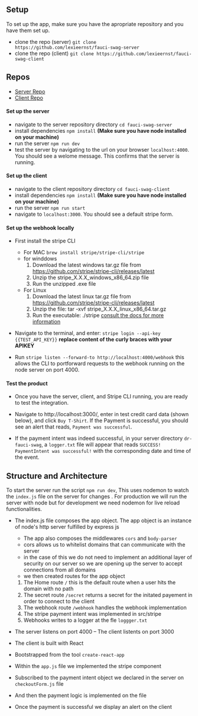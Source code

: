 ## Setup
To set up the app,  make sure you have the apropriate repository and you have them set up.
 - clone the repo (server) `git clone https://github.com/lexieernst/fauci-swag-server` 
 - clone the repo (client) `git clone https://github.com/lexieernst/fauci-swag-client`

 ## Repos 
 - [Server Repo](https://github.com/lexieernst/fauci-swag-server)
 - [Client Repo](https://github.com/lexieernst/fauci-swag-client)

#### Set up the server 

 - navigate to the server repository directory `cd fauci-swag-server`
 - install dependencies `npm install` __(Make sure you have node installed on your machine)__
 - run the server `npm run dev`
 - test the server by navigating to the url on your browser `localhost:4000`. You should see a welome message. This confirms that the server is running. 

 #### Set up the client 
 - navigate to the client repository directory `cd fauci-swag-client`
  - install dependencies `npm install` __(Make sure you have node installed on your machine)__
  - run the server `npm run start`
  - navigate to  `localhost:3000`. You should see a default stripe form.

#### Set up the webhook locally 
- First install the stripe CLI 
   - For MAC `brew install stripe/stripe-cli/stripe`
   - for winddows 
       1. Download the latest windows tar.gz file from https://github.com/stripe/stripe-cli/releases/latest
       2. Unzip the stripe_X.X.X_windows_x86_64.zip file
       3. Run the unzipped .exe file
   - For Linux
       1. Download the latest linux tar.gz file from https://github.com/stripe/stripe-cli/releases/latest
       2. Unzip the file: tar -xvf stripe_X.X.X_linux_x86_64.tar.gz
       3. Run the executable: ./stripe
    [consult the docs for more information](https://stripe.com/docs/payments/handling-payment-events#build-your-own-webhook)

- Navigate to the terminal, and enter: `stripe login --api-key {{TEST_API_KEY}}` __replace content of the curly braces with your APIKEY__
- Run `stripe listen --forward-to http://localhost:4000/webhook` this allows the CLI to portforward requests to the webhook running on the node server on port 4000.

#### Test the product
 - Once you have the server, client, and Stripe CLI running, you are ready to test the integration.

 - Navigate to http://localhost:3000/, enter in test credit card data (shown below), and click `Buy T-Shirt`. If the Payment is successful, you should see an alert that reads, `Payment was successful`.

 - If the payment intent was indeed successful, in your server directory `dr-fauci-swag`, a `logger.txt` file will appear that reads  `SUCCESS! PaymentIntent was successful!` with the corresponding date and time of the event.


## Structure and Architecture 
To start the server run the script `npm run dev`, This uses nodemon to watch the `index.js` file on the server for changes . For production we will run the server with node but for development we need nodemon for live reload functionalities.

- The index.js file composes the app object. The app object is an instance of node's http server fulfilled by express js 
   - The app also composes the middlewares `cors` and `body-parser`
  - cors allows us to whitelist domains that can communicate with the server 
  - in the case of this we do not need to implement an additional layer of security on our server so we are opening up the server to accept connections from all domains 
  - we then created routes for the app object 
   1. The Home route `/` this is the default route when a user hits the domain with no path 
   2. The secret route `/secret` returns a secret for the initated payement in order to connect to the client
   3. The webhook route `/webhook` handles the webhook implementation 
   4. The stripe payment intent was implemented in src/stripe
   5. Webhooks writes to a logger at the fle `loggger.txt`

 - The server listens on port 4000 
 – The client listents on port 3000
 - The client is built with React 
 - Bootstrapped from the tool `create-react-app`
 - Within the `app.js` file we implemented the stripe component 
 - Subscribed to the payment intent object we declared in the server on `checkoutForm.js` file 
 - And then the payment logic is implemented on the file 
 - Once the payment is successful we display an alert on the client